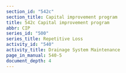 ```yaml
---
section_id: "542c"
section_title: Capital improvement program
title: 542c Capital improvement program
abbr: CIP
series_id: "500"
series_title: Repetitive Loss
activity_id: "540"
activity_title: Drainage System Maintenance
page_in_manual: 540-5
document_depth: 4
---
```

